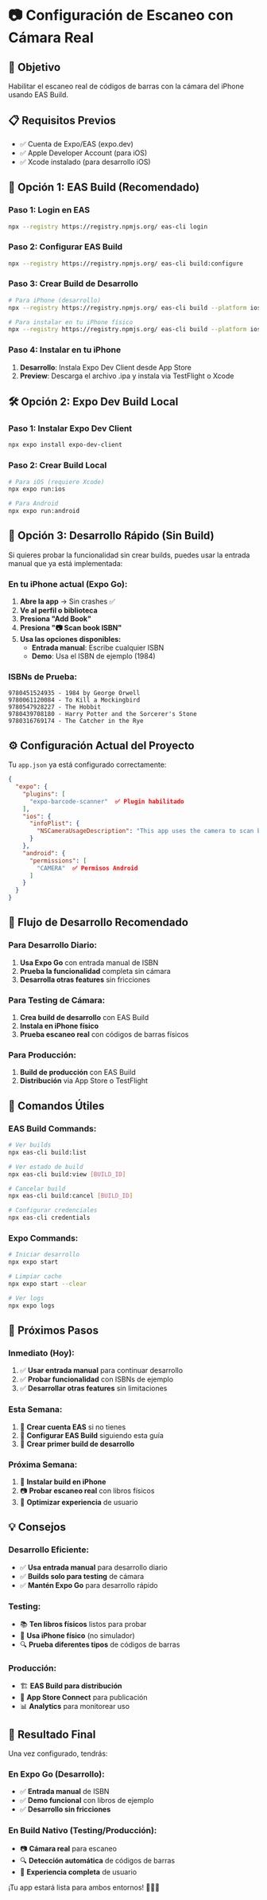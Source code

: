 # 📷 Configuración de Escaneo con Cámara Real

## 🎯 Objetivo
Habilitar el escaneo real de códigos de barras con la cámara del iPhone usando EAS Build.

## 📋 Requisitos Previos
- ✅ Cuenta de Expo/EAS (expo.dev)
- ✅ Apple Developer Account (para iOS)
- ✅ Xcode instalado (para desarrollo iOS)

## 🚀 Opción 1: EAS Build (Recomendado)

### **Paso 1: Login en EAS**
```bash
npx --registry https://registry.npmjs.org/ eas-cli login
```

### **Paso 2: Configurar EAS Build**
```bash
npx --registry https://registry.npmjs.org/ eas-cli build:configure
```

### **Paso 3: Crear Build de Desarrollo**
```bash
# Para iPhone (desarrollo)
npx --registry https://registry.npmjs.org/ eas-cli build --platform ios --profile development

# Para instalar en tu iPhone físico
npx --registry https://registry.npmjs.org/ eas-cli build --platform ios --profile preview
```

### **Paso 4: Instalar en tu iPhone**
1. **Desarrollo**: Instala Expo Dev Client desde App Store
2. **Preview**: Descarga el archivo .ipa y instala via TestFlight o Xcode

## 🛠️ Opción 2: Expo Dev Build Local

### **Paso 1: Instalar Expo Dev Client**
```bash
npx expo install expo-dev-client
```

### **Paso 2: Crear Build Local**
```bash
# Para iOS (requiere Xcode)
npx expo run:ios

# Para Android
npx expo run:android
```

## 📱 Opción 3: Desarrollo Rápido (Sin Build)

Si quieres probar la funcionalidad sin crear builds, puedes usar la entrada manual que ya está implementada:

### **En tu iPhone actual (Expo Go):**
1. **Abre la app** → Sin crashes ✅
2. **Ve al perfil o biblioteca**
3. **Presiona "Add Book"**
4. **Presiona "📷 Scan book ISBN"**
5. **Usa las opciones disponibles:**
   - **Entrada manual**: Escribe cualquier ISBN
   - **Demo**: Usa el ISBN de ejemplo (1984)

### **ISBNs de Prueba:**
```
9780451524935 - 1984 by George Orwell
9780061120084 - To Kill a Mockingbird
9780547928227 - The Hobbit
9780439708180 - Harry Potter and the Sorcerer's Stone
9780316769174 - The Catcher in the Rye
```

## ⚙️ Configuración Actual del Proyecto

Tu `app.json` ya está configurado correctamente:

```json
{
  "expo": {
    "plugins": [
      "expo-barcode-scanner"  ✅ Plugin habilitado
    ],
    "ios": {
      "infoPlist": {
        "NSCameraUsageDescription": "This app uses the camera to scan book ISBN barcodes for adding books to your library."  ✅ Permisos iOS
      }
    },
    "android": {
      "permissions": [
        "CAMERA"  ✅ Permisos Android
      ]
    }
  }
}
```

## 🔄 Flujo de Desarrollo Recomendado

### **Para Desarrollo Diario:**
1. **Usa Expo Go** con entrada manual de ISBN
2. **Prueba la funcionalidad** completa sin cámara
3. **Desarrolla otras features** sin fricciones

### **Para Testing de Cámara:**
1. **Crea build de desarrollo** con EAS Build
2. **Instala en iPhone físico**
3. **Prueba escaneo real** con códigos de barras físicos

### **Para Producción:**
1. **Build de producción** con EAS Build
2. **Distribución** via App Store o TestFlight

## 📝 Comandos Útiles

### **EAS Build Commands:**
```bash
# Ver builds
npx eas-cli build:list

# Ver estado de build
npx eas-cli build:view [BUILD_ID]

# Cancelar build
npx eas-cli build:cancel [BUILD_ID]

# Configurar credenciales
npx eas-cli credentials
```

### **Expo Commands:**
```bash
# Iniciar desarrollo
npx expo start

# Limpiar cache
npx expo start --clear

# Ver logs
npx expo logs
```

## 🎯 Próximos Pasos

### **Inmediato (Hoy):**
1. ✅ **Usar entrada manual** para continuar desarrollo
2. ✅ **Probar funcionalidad** con ISBNs de ejemplo
3. ✅ **Desarrollar otras features** sin limitaciones

### **Esta Semana:**
1. 🔄 **Crear cuenta EAS** si no tienes
2. 🔄 **Configurar EAS Build** siguiendo esta guía
3. 🔄 **Crear primer build de desarrollo**

### **Próxima Semana:**
1. 📱 **Instalar build en iPhone**
2. 📷 **Probar escaneo real** con libros físicos
3. 🚀 **Optimizar experiencia** de usuario

## 💡 Consejos

### **Desarrollo Eficiente:**
- ✅ **Usa entrada manual** para desarrollo diario
- ✅ **Builds solo para testing** de cámara
- ✅ **Mantén Expo Go** para desarrollo rápido

### **Testing:**
- 📚 **Ten libros físicos** listos para probar
- 📱 **Usa iPhone físico** (no simulador)
- 🔍 **Prueba diferentes tipos** de códigos de barras

### **Producción:**
- 🏗️ **EAS Build para distribución**
- 🍎 **App Store Connect** para publicación
- 📊 **Analytics** para monitorear uso

## 🎉 Resultado Final

Una vez configurado, tendrás:

### **En Expo Go (Desarrollo):**
- ✅ **Entrada manual** de ISBN
- ✅ **Demo funcional** con libros de ejemplo
- ✅ **Desarrollo sin fricciones**

### **En Build Nativo (Testing/Producción):**
- 📷 **Cámara real** para escaneo
- 🔍 **Detección automática** de códigos de barras
- 📱 **Experiencia completa** de usuario

¡Tu app estará lista para ambos entornos! 🚀📱✨
